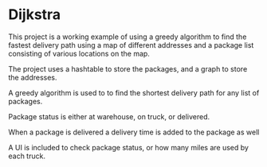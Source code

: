 # Dijkstra

This project is a working example of using a greedy algorithm to find the fastest delivery path using a map of different addresses and a package list consisting of various locations on the map.

The project uses a hashtable to store the packages, and a graph to store the addresses.

A greedy algorithm is used to to find the shortest delivery path for any list of packages.

Package status is either at warehouse, on truck, or delivered.

When a package is delivered a delivery time is added to the package as well

A UI is included to check package status, or how many miles are used by each truck.
